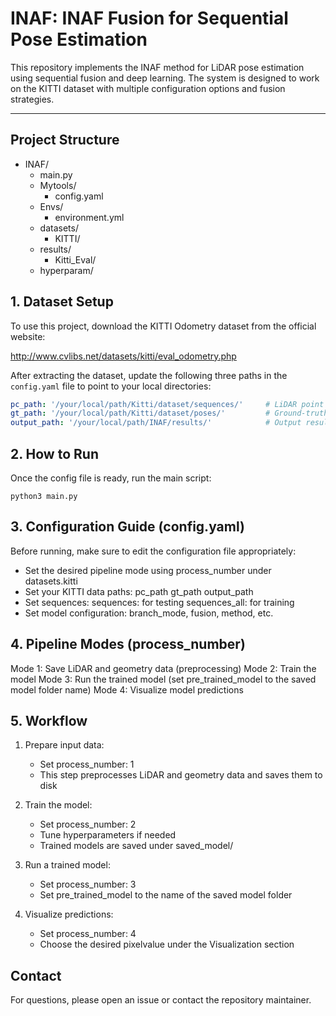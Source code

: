 # INAF: INAF Fusion for Sequential Pose Estimation

This repository implements the INAF method for LiDAR pose estimation using sequential fusion and deep learning. The system is designed to work on the KITTI dataset with multiple configuration options and fusion strategies.

---

## Project Structure

- INAF/
  - main.py
  - Mytools/
    - config.yaml
  - Envs/
    - environment.yml
  - datasets/
    - KITTI/
  - results/
    - Kitti_Eval/
  - hyperparam/


## 1. Dataset Setup

To use this project, download the KITTI Odometry dataset from the official website:

http://www.cvlibs.net/datasets/kitti/eval_odometry.php

After extracting the dataset, update the following three paths in the `config.yaml` file to point to your local directories:

```yaml
pc_path: '/your/local/path/Kitti/dataset/sequences/'     # LiDAR point clouds
gt_path: '/your/local/path/Kitti/dataset/poses/'         # Ground-truth poses
output_path: '/your/local/path/INAF/results/'            # Output results
```

## 2. How to Run

Once the config file is ready, run the main script:

```
python3 main.py
```

## 3. Configuration Guide (config.yaml)

Before running, make sure to edit the configuration file appropriately:

- Set the desired pipeline mode using process_number under datasets.kitti
- Set your KITTI data paths:
    pc_path
    gt_path
    output_path
- Set sequences:
    sequences: for testing
    sequences_all: for training
- Set model configuration:
    branch_mode, fusion, method, etc.

## 4. Pipeline Modes (process_number)

Mode 1: Save LiDAR and geometry data (preprocessing)
Mode 2: Train the model
Mode 3: Run the trained model (set pre_trained_model to the saved model folder name)
Mode 4: Visualize model predictions

## 5. Workflow

1. Prepare input data:
    - Set process_number: 1
    - This step preprocesses LiDAR and geometry data and saves them to disk

2. Train the model:
    - Set process_number: 2
    - Tune hyperparameters if needed
    - Trained models are saved under saved_model/

3. Run a trained model:
    - Set process_number: 3
    - Set pre_trained_model to the name of the saved model folder

4. Visualize predictions:
    - Set process_number: 4
    - Choose the desired pixelvalue under the Visualization section

## Contact

For questions, please open an issue or contact the repository maintainer.
